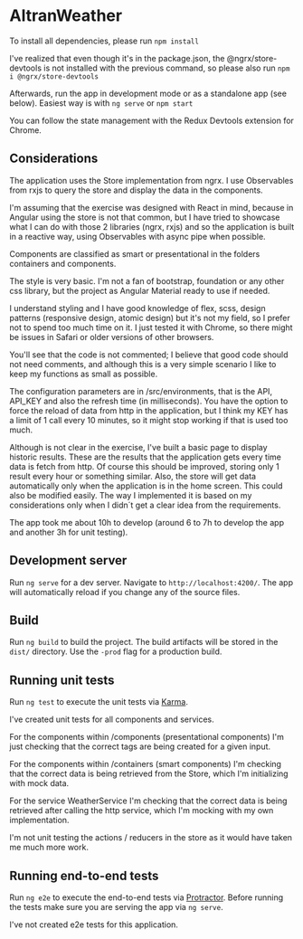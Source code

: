 # AltranWeather

To install all dependencies, please run ```npm install```

I've realized that even though it's in the package.json, the @ngrx/store-devtools is not installed with the previous command, so please also run ```npm i @ngrx/store-devtools```

Afterwards, run the app in development mode or as a standalone app (see below).
Easiest way is with ```ng serve``` or ```npm start```

You can follow the state management with the Redux Devtools extension for Chrome.

## Considerations

The application uses the Store implementation from ngrx.
I use Observables from rxjs to query the store and display the data in the components.

I'm assuming that the exercise was designed with React in mind, because in Angular using the store is not that common, but I have tried to showcase what I can do with those 2 libraries (ngrx, rxjs) and so the application is built in a reactive way, using Observables with async pipe when possible.

Components are classified as smart or presentational in the folders containers and components.

The style is very basic. I'm not a fan of bootstrap, foundation or any other css library, but the project as Angular Material ready to use if needed. 

I understand styling and I have good knowledge of flex, scss, design patterns (responsive design, atomic design) but it's not my field, so I prefer not to spend too much time on it.
I just tested it with Chrome, so there might be issues in Safari or older versions of other browsers.

You'll see that the code is not commented; I believe that good code should not need comments, and although this is a very simple scenario I like to keep my functions as small as possible.

The configuration parameters are in /src/environments, that is the API, API_KEY and also the refresh time (in milliseconds). You have the option to force the reload of data from http in the application, but I think my KEY has a limit of 1 call every 10 minutes, so it might stop working if that is used too much.

Although is not clear in the exercise, I've built a basic page to display historic results. These are the results that the application gets every time data is fetch from http. Of course this should be improved, storing only 1 result every hour or something similar.
Also, the store will get data automatically only when the application is in the home screen. This could also be modified easily.
The way I implemented it is based on my considerations only when I didn´t get a clear idea from the requirements.

The app took me about 10h to develop (around 6 to 7h to develop the app and another 3h for unit testing).

## Development server

Run `ng serve` for a dev server. Navigate to `http://localhost:4200/`. The app will automatically reload if you change any of the source files.

## Build

Run `ng build` to build the project. The build artifacts will be stored in the `dist/` directory. Use the `-prod` flag for a production build.

## Running unit tests

Run `ng test` to execute the unit tests via [Karma](https://karma-runner.github.io).

I've created unit tests for all components and services.

For the components within /components (presentational components) I'm just checking that the correct tags are being created for a given input.

For the components within /containers (smart components) I'm checking that the correct data is being retrieved from the Store, which I'm initializing with mock data.

For the service WeatherService I'm checking that the correct data is being retrieved after calling the http service, which I'm mocking with my own implementation.

I'm not unit testing the actions / reducers in the store as it would have taken me much more work.

## Running end-to-end tests

Run `ng e2e` to execute the end-to-end tests via [Protractor](http://www.protractortest.org/).
Before running the tests make sure you are serving the app via `ng serve`.

I've not created e2e tests for this application.